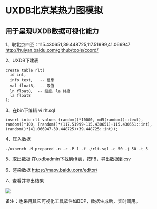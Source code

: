 # UXDB北京某热力图模拟

## 用于呈现UXDB数据可视化能力

1、取北京四至：115.430651,39.448725,117.51999,41.066947
http://huiyan.baidu.com/github/tools/coord/

2、UXDB下建表

```
create table rlt(  
  id int,    
  info text,   -- 信息  
  val float8,  -- 取值  
  ln float8,  -- 经度，la 纬度  
  la float8
); 
```

3、在bin下编辑
vi rlt.sql  

```
insert into rlt values (random()*10000, md5(random()::text), random()*100, (random()*(117.51999-115.430651)+115.430651::int), (random()*(41.066947-39.448725)+39.448725::int));
```

4、压入数据

```
./uxbench -M prepared -n -r -P 1 -f ./rlt.sql -c 50 -j 50 -t 5
```

5、取出数据
	在uxdbadmin下找到rlt表，按F8，导出数据到csv

6、渲染数据
   https://mapv.baidu.com/editor/  

7、查看并导出结果

![](https://github.com/sak1/blog/blob/images/MapvOutput1.png)

备注：也采用其它可视化工具软件如BDP，数据生成后，实时调用。